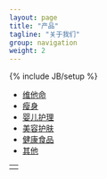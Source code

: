 ```yaml
---
layout: page
title: "产品"
tagline: "关于我们"
group: navigation
weight: 2
---
```

{% include JB/setup %}

<div class="navbar">
  <div class="navbar-inner">
    <div class="container">
      <ul class="nav">
	      <li class="active" category="vitamins"><a href="#">维他命</a></li>
		    <li category="weight loss"><a href="#">瘦身</a></li>
		    <li category="baby care"><a href="#">婴儿护理</a></li>
		    <li category="skin care"><a href="#">美容护肤</a></li>
		    <li category="healthy food"><a href="#">健康食品</a></li>
		    <li category="others"><a href="#">其他</a></li>
      </ul>
    </div>
  </div>
</div>

<div><span id="loading-message"></span></div>
<div>
	<table id="products"><tr><td/></tr></table>
	<div id="pager"/>
</div>